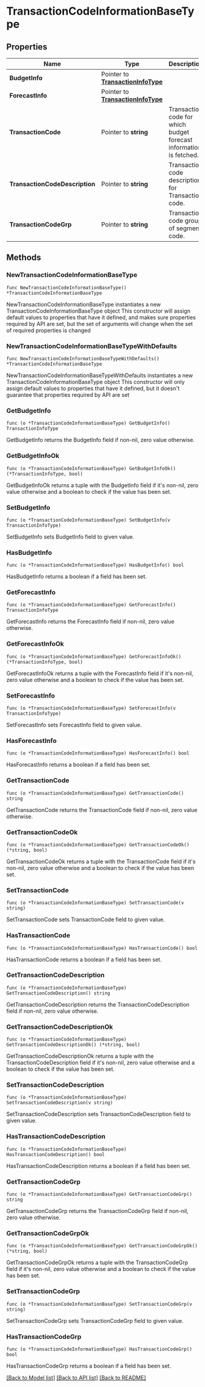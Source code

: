 # TransactionCodeInformationBaseType

## Properties

Name | Type | Description | Notes
------------ | ------------- | ------------- | -------------
**BudgetInfo** | Pointer to [**TransactionInfoType**](TransactionInfoType.md) |  | [optional] 
**ForecastInfo** | Pointer to [**TransactionInfoType**](TransactionInfoType.md) |  | [optional] 
**TransactionCode** | Pointer to **string** | Transaction code for which budget forecast information is fetched. | [optional] 
**TransactionCodeDescription** | Pointer to **string** | Transaction code description for Transaction code. | [optional] 
**TransactionCodeGrp** | Pointer to **string** | Transaction code group of segment code. | [optional] 

## Methods

### NewTransactionCodeInformationBaseType

`func NewTransactionCodeInformationBaseType() *TransactionCodeInformationBaseType`

NewTransactionCodeInformationBaseType instantiates a new TransactionCodeInformationBaseType object
This constructor will assign default values to properties that have it defined,
and makes sure properties required by API are set, but the set of arguments
will change when the set of required properties is changed

### NewTransactionCodeInformationBaseTypeWithDefaults

`func NewTransactionCodeInformationBaseTypeWithDefaults() *TransactionCodeInformationBaseType`

NewTransactionCodeInformationBaseTypeWithDefaults instantiates a new TransactionCodeInformationBaseType object
This constructor will only assign default values to properties that have it defined,
but it doesn't guarantee that properties required by API are set

### GetBudgetInfo

`func (o *TransactionCodeInformationBaseType) GetBudgetInfo() TransactionInfoType`

GetBudgetInfo returns the BudgetInfo field if non-nil, zero value otherwise.

### GetBudgetInfoOk

`func (o *TransactionCodeInformationBaseType) GetBudgetInfoOk() (*TransactionInfoType, bool)`

GetBudgetInfoOk returns a tuple with the BudgetInfo field if it's non-nil, zero value otherwise
and a boolean to check if the value has been set.

### SetBudgetInfo

`func (o *TransactionCodeInformationBaseType) SetBudgetInfo(v TransactionInfoType)`

SetBudgetInfo sets BudgetInfo field to given value.

### HasBudgetInfo

`func (o *TransactionCodeInformationBaseType) HasBudgetInfo() bool`

HasBudgetInfo returns a boolean if a field has been set.

### GetForecastInfo

`func (o *TransactionCodeInformationBaseType) GetForecastInfo() TransactionInfoType`

GetForecastInfo returns the ForecastInfo field if non-nil, zero value otherwise.

### GetForecastInfoOk

`func (o *TransactionCodeInformationBaseType) GetForecastInfoOk() (*TransactionInfoType, bool)`

GetForecastInfoOk returns a tuple with the ForecastInfo field if it's non-nil, zero value otherwise
and a boolean to check if the value has been set.

### SetForecastInfo

`func (o *TransactionCodeInformationBaseType) SetForecastInfo(v TransactionInfoType)`

SetForecastInfo sets ForecastInfo field to given value.

### HasForecastInfo

`func (o *TransactionCodeInformationBaseType) HasForecastInfo() bool`

HasForecastInfo returns a boolean if a field has been set.

### GetTransactionCode

`func (o *TransactionCodeInformationBaseType) GetTransactionCode() string`

GetTransactionCode returns the TransactionCode field if non-nil, zero value otherwise.

### GetTransactionCodeOk

`func (o *TransactionCodeInformationBaseType) GetTransactionCodeOk() (*string, bool)`

GetTransactionCodeOk returns a tuple with the TransactionCode field if it's non-nil, zero value otherwise
and a boolean to check if the value has been set.

### SetTransactionCode

`func (o *TransactionCodeInformationBaseType) SetTransactionCode(v string)`

SetTransactionCode sets TransactionCode field to given value.

### HasTransactionCode

`func (o *TransactionCodeInformationBaseType) HasTransactionCode() bool`

HasTransactionCode returns a boolean if a field has been set.

### GetTransactionCodeDescription

`func (o *TransactionCodeInformationBaseType) GetTransactionCodeDescription() string`

GetTransactionCodeDescription returns the TransactionCodeDescription field if non-nil, zero value otherwise.

### GetTransactionCodeDescriptionOk

`func (o *TransactionCodeInformationBaseType) GetTransactionCodeDescriptionOk() (*string, bool)`

GetTransactionCodeDescriptionOk returns a tuple with the TransactionCodeDescription field if it's non-nil, zero value otherwise
and a boolean to check if the value has been set.

### SetTransactionCodeDescription

`func (o *TransactionCodeInformationBaseType) SetTransactionCodeDescription(v string)`

SetTransactionCodeDescription sets TransactionCodeDescription field to given value.

### HasTransactionCodeDescription

`func (o *TransactionCodeInformationBaseType) HasTransactionCodeDescription() bool`

HasTransactionCodeDescription returns a boolean if a field has been set.

### GetTransactionCodeGrp

`func (o *TransactionCodeInformationBaseType) GetTransactionCodeGrp() string`

GetTransactionCodeGrp returns the TransactionCodeGrp field if non-nil, zero value otherwise.

### GetTransactionCodeGrpOk

`func (o *TransactionCodeInformationBaseType) GetTransactionCodeGrpOk() (*string, bool)`

GetTransactionCodeGrpOk returns a tuple with the TransactionCodeGrp field if it's non-nil, zero value otherwise
and a boolean to check if the value has been set.

### SetTransactionCodeGrp

`func (o *TransactionCodeInformationBaseType) SetTransactionCodeGrp(v string)`

SetTransactionCodeGrp sets TransactionCodeGrp field to given value.

### HasTransactionCodeGrp

`func (o *TransactionCodeInformationBaseType) HasTransactionCodeGrp() bool`

HasTransactionCodeGrp returns a boolean if a field has been set.


[[Back to Model list]](../README.md#documentation-for-models) [[Back to API list]](../README.md#documentation-for-api-endpoints) [[Back to README]](../README.md)


